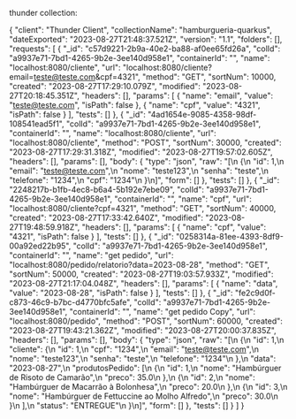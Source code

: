 thunder collection:

{
    "client": "Thunder Client",
    "collectionName": "hamburgueria-quarkus",
    "dateExported": "2023-08-27T21:48:37.521Z",
    "version": "1.1",
    "folders": [],
    "requests": [
        {
            "_id": "c57d9221-2b9a-40e2-ba88-af0ee65fd26a",
            "colId": "a9937e71-7bd1-4265-9b2e-3ee140d958e1",
            "containerId": "",
            "name": "localhost:8080/cliente",
            "url": "localhost:8080/cliente?email=teste@teste.com&cpf=4321",
            "method": "GET",
            "sortNum": 10000,
            "created": "2023-08-27T17:29:10.079Z",
            "modified": "2023-08-27T20:18:45.351Z",
            "headers": [],
            "params": [
                {
                    "name": "email",
                    "value": "teste@teste.com",
                    "isPath": false
                },
                {
                    "name": "cpf",
                    "value": "4321",
                    "isPath": false
                }
            ],
            "tests": []
        },
        {
            "_id": "4ad1654e-9085-4358-98df-108541ead5f1",
            "colId": "a9937e71-7bd1-4265-9b2e-3ee140d958e1",
            "containerId": "",
            "name": "localhost:8080/cliente",
            "url": "localhost:8080/cliente",
            "method": "POST",
            "sortNum": 30000,
            "created": "2023-08-27T17:29:31.318Z",
            "modified": "2023-08-27T19:57:02.605Z",
            "headers": [],
            "params": [],
            "body": {
                "type": "json",
                "raw": "[\n  {\n    \"id\": 1,\n    \"email\": \"teste@teste.com\",\n    \"nome\": \"teste123\",\n    \"senha\": \"teste\",\n    \"telefone\": \"1234\",\n    \"cpf\": \"1234\"\n  }\n]",
                "form": []
            },
            "tests": []
        },
        {
            "_id": "2248217b-b1fb-4ec8-b6a4-5b192e7ebe09",
            "colId": "a9937e71-7bd1-4265-9b2e-3ee140d958e1",
            "containerId": "",
            "name": "cpf",
            "url": "localhost:8080/cliente?cpf=4321",
            "method": "GET",
            "sortNum": 40000,
            "created": "2023-08-27T17:33:42.640Z",
            "modified": "2023-08-27T19:48:59.918Z",
            "headers": [],
            "params": [
                {
                    "name": "cpf",
                    "value": "4321",
                    "isPath": false
                }
            ],
            "tests": []
        },
        {
            "_id": "0258314a-81ee-4393-8df9-00a92ed22b95",
            "colId": "a9937e71-7bd1-4265-9b2e-3ee140d958e1",
            "containerId": "",
            "name": "get pedido",
            "url": "localhost:8080/pedido/relatorio?data=2023-08-28",
            "method": "GET",
            "sortNum": 50000,
            "created": "2023-08-27T19:03:57.933Z",
            "modified": "2023-08-27T21:17:04.048Z",
            "headers": [],
            "params": [
                {
                    "name": "data",
                    "value": "2023-08-28",
                    "isPath": false
                }
            ],
            "tests": []
        },
        {
            "_id": "fe2c9d0f-c873-46c9-b7bc-d4770bfc5afe",
            "colId": "a9937e71-7bd1-4265-9b2e-3ee140d958e1",
            "containerId": "",
            "name": "get pedido Copy",
            "url": "localhost:8080/pedido",
            "method": "POST",
            "sortNum": 60000,
            "created": "2023-08-27T19:43:21.362Z",
            "modified": "2023-08-27T20:00:37.835Z",
            "headers": [],
            "params": [],
            "body": {
                "type": "json",
                "raw": "[\n  {\n    \"id\": 1,\n    \"cliente\": {\n      \"id\": 1,\n      \"cpf\": \"1234\",\n      \"email\": \"teste@teste.com\",\n      \"nome\": \"teste123\",\n      \"senha\": \"teste\",\n      \"telefone\": \"1234\"\n    },\n    \"data\": \"2023-08-27\",\n    \"produtosPedido\": [\n      {\n        \"id\": 1,\n        \"nome\": \"Hambúrguer de Risoto de Camarão\",\n        \"preco\": 35.0\n      },\n      {\n        \"id\": 2,\n        \"nome\": \"Hambúrguer de Macarrão à Bolonhesa\",\n        \"preco\": 20.0\n      },\n      {\n        \"id\": 3,\n        \"nome\": \"Hambúrguer de Fettuccine ao Molho Alfredo\",\n        \"preco\": 30.0\n      }\n    ],\n    \"status\": \"ENTREGUE\"\n  }\n]",
                "form": []
            },
            "tests": []
        }
    ]
}
